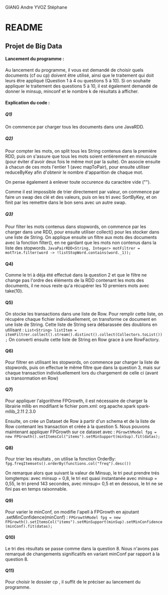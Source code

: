 GIANG Andre
YVOZ Stéphane
# README
## Projet de Big Data
#### Lancement du programme :
Au lancement du programme, il vous est demandé de choisir quels documents (cf ou cp) doivent être utilisé, ainsi que le traitement qui doit leurs être appliqué (Question 1 à 4 ou questions 5 à 10). Si on souhaite appliquer le traitement des questions 5 à 10, il est également demandé de donner le minsup, minconf et le nombre k de résultats à afficher.
    
#### Explication du code :
##### Q1)  
On commence par charger tous les documents dans une JavaRDD.
##### Q2)
Pour compter les mots, on split tous les String contenus dans la premiére RDD, puis on s'assure que tous les mots soient entièrement en minuscule (pour éviter d'avoir deux fois le même mot par la suite). On associe ensuite à chacun de ces mots l'entier 1 (avec mapToPair), pour ensuite utiliser reduceByKey afin d'obtenir le nombre d'apparition de chaque mot.
    
On pense également à enlever toute occurence du caractére vide ("").
    
Comme il est impossible de trier directement par valeur, on commence par faire un swap des clé et des valeurs, puis on les tri avec SortByKey, et on finit par les remettre dans le bon sens avec un autre swap.
    
##### Q3)
    
Pour filter les mots contenus dans stopwords, on commence par les charger dans une RDD, pour ensuite utiliser collect() pour les stocker dans une liste de String.
On applique ensuite un filtre aux mots des documents avec la fonction filter(), en ne gardant que les mots non contenus dans la liste des stopwords.
`JavaPairRDD<String, Integer> motFiltrer = motTrie.filter(word -> !listStopWord.contains(word._1));`
    
#### Q4)

Comme le tri à déja été effectué dans la question 2 et que le filtre ne change pas l'ordre des éléments de la RDD contenant les mots des documents, il ne nous reste qu'a récupérer les 10 premiers mots avec take(10).
    
#### Q5)

On stocke les transactions dans une liste de Row. Pour remplir cette liste, on récupére chaque fichier individuellement, on transforme ce document en une liste de String. Cette liste de String sera débarassée des doublons en utilisant :
   `List<String> listItem = itemFiltrer.collect().stream().distinct().collect(Collectors.toList());`
On converti ensuite cette liste de String en Row grace à une RowFactory.

#### Q6) 
Pour filtrer en utilisant les stopwords, on commence par charger la liste de stopwords, puis on effectue le même filtre que dans la question 3, mais sur chaque transaction individuellement lors du chargement de celle ci (avant sa transormation en Row) 

#### Q7)
Pour appliquer l'algorithme FPGrowth, il est nécessaire de charger la librairie mllib en modifiant le fichier pom.xml:
<dependency> 
      <groupId>org.apache.spark</groupId> 
      <artifactId>spark-mllib_2.11</artifactId> 
      <version>2.3.0</version> 
     </dependency> 

Ensuite, on crée un Dataset de Row à partir d'un schema et de la liste de Row contenant les transaction et créée à la question 5.
Nous pouvons maintenant appliquer FPGrowth sur ce dataset avec : 
`PGrowthModel fpg = new FPGrowth().setItemsCol("items").setMinSupport(minSup).fit(datas);`

#### Q8) 
Pour trier les résultats , on utilise la fonction OrderBy:
`fpg.freqItemsets().orderBy(functions.col("freq").desc())`

On remarque alors que suivant la valeur de Minsup, le tri peut prendre trés lomgtemps:
avec minsup = 0,8, le tri est quasi instantanée
avec minsup = 0,55, le tri prend 143 secondes,
avec minsup= 0,5 et en dessous, le tri ne se fini pas en temps raisonnable.

#### Q9)
Pour varier le minConf, on modifie l'apell à FPGrowth en ajoutant .setMinConfidence(minConf) :
 `FPGrowthModel fpg = new FPGrowth().setItemsCol("items").setMinSupport(minSup).setMinConfidence(minConf).fit(datas);`

#### Q10)
Le tri des résultats se passe comme dans la question 8.
Nous n'avons pas remarqué de changements significatifs en variant minConf par rapport à la question 8.

#### Q11)
Pour choisir le dossier cp , il suffit de le préciser au lancement du programme.


